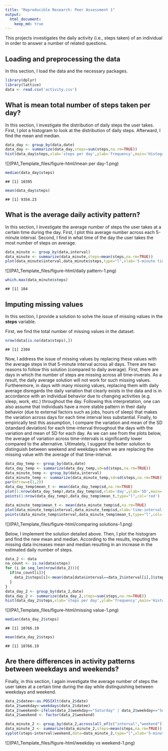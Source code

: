 ```yaml
---
title: "Reproducible Research: Peer Assessment 1"
output: 
  html_document:
    keep_md: true
---
```



This projects investigates the daily activity (i.e., steps taken) of an individual in order to answer a number of related questions.
## Loading and preprocessing the data
In this section, I load the data and the necessary packages.

```r
library(dplyr)
library(lattice)
data <- read.csv('activity.csv')
```


## What is mean total number of steps taken per day?
In this section, I investigate the distribution of daily steps the user takes. First, I plot a histogram to look at the distribution of daily steps. Afterward, I find the mean and median. 

```r
data_day <- group_by(data,date)
data_day <- summarize(data_day,steps=sum(steps,na.rm=TRUE))
hist(data_day$steps,xlab='steps per day',ylab='frequency',main='Histogram of total number of steps per day',breaks=10)
```

![](PA1_Template_files/figure-html/mean per day-1.png)<!-- -->

```r
median(data_day$steps)
```

```
## [1] 10395
```

```r
mean(data_day$steps)
```

```
## [1] 9354.23
```

## What is the average daily activity pattern?
In this section, I investigate the average number of steps the user takes at a certain time during the day. First, I plot this average number across each 5-minute interval. Second, I find in what time of the day the user takes the most number of steps on average.

```r
data_minute <- group_by(data,interval)
data_minute <- summarize(data_minute,steps=mean(steps,na.rm=TRUE))
plot(data_minute$interval,data_minute$steps,type="l",xlab='5-minute time interval',ylab='average steps',main='Daily average number of steps')
```

![](PA1_Template_files/figure-html/daily pattern-1.png)<!-- -->

```r
which.max(data_minute$steps)
```

```
## [1] 104
```

## Imputing missing values
In this section, I provide a solution to solve the issue of missing values in the **steps** variable.

First, we find the total number of missing values in the dataset.

```r
nrow(data[is.na(data$steps),])
```

```
## [1] 2304
```

Now, I address the issue of missing values by replacing these values with the average steps in that 5-minute interval across all days. There are two reasons to follow this solution (compared to daily average). First, there are days in which the number of steps are missing across all time-inverals. As a result, the daily average solution will not work for such missing values. Furtheremore, in days with many missing values, replacing them with daily average disregards the daily variation that clearly exists in the data and is in accordance with an individual behavior due to changing activities (e.g. sleep, work, etc.) throughout the day. Following this interpretation, one can also assume that individuals have a more stable pattern in their daily behavior (due to external factors such as jobs, hours of sleep) that makes the variation across days for each time interval less substantial. Finally, to empirically test this assumption, I compare the variation and mean of the SD (standard deviation) for each time-interval throughout the days with the variation and mean of SD for each day. As we can see from the plots below, the average of variation across time-intervals is significantly lower compared to the alternative. Ultimately, I suggest the better solution to distinguish between weekend and weekdays when we are replacing the missing value with the average of that time-interval.

```r
data_day_temp <- group_by(data,date)
data_day_temp <- summarize(data_day_temp,sd=sd(steps,na.rm=TRUE))
data_minute_temp <- group_by(data,interval)
data_minute_temp <- summarize(data_minute_temp,sd=sd(steps,na.rm=TRUE))
par(mfrow=c(1,2))
data_day_temp$mean_t <- mean(data_day_temp$sd,na.rm=TRUE)
plot(1:nrow(data_day_temp),data_day_temp$sd,xlab='day',ylab='SD',main='SD (day)')
points(1:nrow(data_day_temp),data_day_temp$mean_t,type="l",col='red')

data_minute_temp$mean_t <- mean(data_minute_temp$sd,na.rm=TRUE)
plot(data_minute_temp$interval,data_minute_temp$sd,xlab='time-interval',ylab='SD',main='SD (time-interval)')
points(data_minute_temp$interval,data_minute_temp$mean_t,type="l",col='red')
```

![](PA1_Template_files/figure-html/comparing solutions-1.png)<!-- -->

Below, I implement the solution detailed above. Then, I plot the histogram and find the new mean and median. According to the results, imputing the missing data increases mean and median resulting in an increase in the estimated daily number of steps.


```r
data_2 <- data
na_count <- is.na(data$steps)
for (i in seq_len(nrow(data_2))){
  if(na_count[i]){
    data_2$steps[i]<-mean(data[data$interval==data_2$interval[i],]$steps,na.rm=TRUE)
  }
}
data_day_2 <- group_by(data_2,date)
data_day_2 <- summarize(data_day_2,steps=sum(steps,na.rm=TRUE))
hist(data_day_2$steps,xlab='steps per day',ylab='frequency',main='Histogram of total number of steps per day',breaks=10)  
```

![](PA1_Template_files/figure-html/missing value-1.png)<!-- -->

```r
median(data_day_2$steps)
```

```
## [1] 10766.19
```

```r
mean(data_day_2$steps)
```

```
## [1] 10766.19
```


## Are there differences in activity patterns between weekdays and weekends?
Finally, in this section, I again investigate the average number of steps the user takes at a certain time during the day while distinguishing between weekdays and weekend.


```r
data_2$datee<-as.POSIXlt(data_2$date)
data_2$weekday<-weekdays(data_2$datee)
data_2$weekend<-ifelse(data_2$weekday=="Saturday" | data_2$weekday=="Sunday","weekend","weekday")
data_2$weekend <- factor(data_2$weekend)

data_minute_2 <- group_by(data_2,across(all_of(c("interval","weekend"))))
data_minute_2 <- summarize(data_minute_2,steps=mean(steps,na.rm=TRUE))
xyplot(steps~interval|weekend,data=data_minute_2,type="l",xlab='5-minute time interval',ylab='average steps',main='Daily average number of steps')
```

![](PA1_Template_files/figure-html/weekday vs weekend-1.png)<!-- -->

